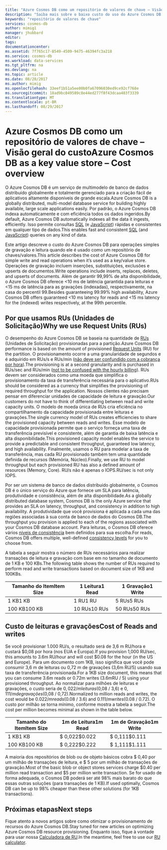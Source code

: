 ```yaml
---
title: "Azure Cosmos DB como um repositório de valores de chave – Visão geral do custo | Microsoft Docs"
description: "Saiba mais sobre o baixo custo do uso do Azure Cosmos DB como um repositório de valores de chave."
keywords: "repositório de valores de chave"
services: cosmos-db
author: mimig1
manager: jhubbard
editor: 
tags: 
documentationcenter: 
ms.assetid: 7f765c17-8549-4509-9475-46394fc3a218
ms.service: cosmos-db
ms.workload: data-services
ms.tgt_pltfrm: na
ms.devlang: na
ms.topic: article
ms.date: 08/28/2017
ms.author: mimig
ms.openlocfilehash: 33eef1b51a5ee00b0fa67096030ed9ce92cf768e
ms.sourcegitcommit: 18ad9bc049589c8e44ed277f8f43dcaa483f3339
ms.translationtype: MT
ms.contentlocale: pt-BR
ms.lasthandoff: 08/29/2017
---
```

# <a name="azure-cosmos-db-as-a-key-value-store--cost-overview"></a><span data-ttu-id="83ca6-104">Azure Cosmos DB como um repositório de valores de chave – Visão geral do custo</span><span class="sxs-lookup"><span data-stu-id="83ca6-104">Azure Cosmos DB as a key value store – Cost overview</span></span>

<span data-ttu-id="83ca6-105">O Azure Cosmos DB é um serviço de multimodelo de banco de dados distribuído globalmente e totalmente gerenciado para a criação fácil de aplicativos altamente disponíveis de grande escala.</span><span class="sxs-lookup"><span data-stu-id="83ca6-105">Azure Cosmos DB is a globally distributed, multi-model database service for building highly available, large scale applications easily.</span></span> <span data-ttu-id="83ca6-106">Por padrão, o Azure Cosmos DB indexa automaticamente e com eficiência todos os dados ingeridos.</span><span class="sxs-lookup"><span data-stu-id="83ca6-106">By default, Azure Cosmos DB automatically indexes all the data it ingests, efficiently.</span></span> <span data-ttu-id="83ca6-107">Isso permite consultas [SQL](documentdb-sql-query.md) (e [JavaScript](programming.md)) rápidas e consistentes em qualquer tipo de dados.</span><span class="sxs-lookup"><span data-stu-id="83ca6-107">This enables fast and consistent [SQL](documentdb-sql-query.md) (and [JavaScript](programming.md)) queries on any kind of data.</span></span> 

<span data-ttu-id="83ca6-108">Este artigo descreve o custo do Azure Cosmos DB para operações simples de gravação e leitura quando ele é usado como um repositório de chaves/valores.</span><span class="sxs-lookup"><span data-stu-id="83ca6-108">This article describes the cost of Azure Cosmos DB for simple write and read operations when it’s used as a key/value store.</span></span> <span data-ttu-id="83ca6-109">Operações de gravação incluem inserções, substituições, exclusões e upserts de documentos.</span><span class="sxs-lookup"><span data-stu-id="83ca6-109">Write operations include inserts, replaces, deletes, and upserts of documents.</span></span> <span data-ttu-id="83ca6-110">Além de garantir 99,99% de alta disponibilidade, o Azure Cosmos DB oferece <10 ms de latência garantida para leituras e <15 ms de latência para as gravações (indexadas), respectivamente, na casa do percentil 99.</span><span class="sxs-lookup"><span data-stu-id="83ca6-110">Besides guaranteeing 99.99% high availability, Azure Cosmos DB offers guaranteed <10 ms latency for reads and <15 ms latency for the (indexed) writes respectively, at the 99th percentile.</span></span> 

## <a name="why-we-use-request-units-rus"></a><span data-ttu-id="83ca6-111">Por que usamos RUs (Unidades de Solicitação)</span><span class="sxs-lookup"><span data-stu-id="83ca6-111">Why we use Request Units (RUs)</span></span>

<span data-ttu-id="83ca6-112">O desempenho do Azure Cosmos DB se baseia na quantidade de [RUs](request-units.md) (Unidades de Solicitação) provisionadas para a partição.</span><span class="sxs-lookup"><span data-stu-id="83ca6-112">Azure Cosmos DB performance is based on the amount of provisioned [Request Units](request-units.md) (RU) for the partition.</span></span> <span data-ttu-id="83ca6-113">O provisionamento ocorre a uma granularidade de segundos e é adquirido em RUs/s e RUs/min ([não deve ser confundido com a cobrança por hora](https://azure.microsoft.com/pricing/details/cosmos-db/)).</span><span class="sxs-lookup"><span data-stu-id="83ca6-113">The provisioning is at a second granularity and is purchased in RUs/sec and RUs/min ([not to be confused with the hourly billing](https://azure.microsoft.com/pricing/details/cosmos-db/)).</span></span> <span data-ttu-id="83ca6-114">RUs devem ser considerados como uma moeda que simplifica o provisionamento da taxa de transferência necessária para o aplicativo.</span><span class="sxs-lookup"><span data-stu-id="83ca6-114">RUs should be considered as a currency that simplifies the provisioning of required throughput for the application.</span></span> <span data-ttu-id="83ca6-115">Nossos clientes não precisam pensar em diferenciar unidades de capacidade de leitura e gravação.</span><span class="sxs-lookup"><span data-stu-id="83ca6-115">Our customers do not have to think of differentiating between read and write capacity units.</span></span> <span data-ttu-id="83ca6-116">O modelo de moeda única de RUs cria eficiência no compartilhamento da capacidade provisionada entre leituras e gravações.</span><span class="sxs-lookup"><span data-stu-id="83ca6-116">The single currency model of RUs creates efficiencies to share the provisioned capacity between reads and writes.</span></span> <span data-ttu-id="83ca6-117">Esse modelo de capacidade provisionada permite que o serviço forneça uma taxa de transferência previsível e consistente, além de garantia de baixa latência e alta disponibilidade.</span><span class="sxs-lookup"><span data-stu-id="83ca6-117">This provisioned capacity model enables the service to provide a predictable and consistent throughput, guaranteed low latency, and high availability.</span></span> <span data-ttu-id="83ca6-118">Finalmente, usamos o RU para modelar a taxa de transferência, mas cada RU provisionado também tem uma quantidade definida de recursos (Memória, Núcleo).</span><span class="sxs-lookup"><span data-stu-id="83ca6-118">Finally, we use RU to model throughput but each provisioned RU has also a defined amount of resources (Memory, Core).</span></span> <span data-ttu-id="83ca6-119">RU/s não é apenas o IOPS.</span><span class="sxs-lookup"><span data-stu-id="83ca6-119">RU/sec is not only IOPS.</span></span>

<span data-ttu-id="83ca6-120">Por ser um sistema de banco de dados distribuído globalmente, o Cosmos DB é o único serviço do Azure que fornece um SLA para latência, produtividade e consistência, além de alta disponibilidade.</span><span class="sxs-lookup"><span data-stu-id="83ca6-120">As a globally distributed database system, Cosmos DB is the only Azure service that provides an SLA on latency, throughput, and consistency in addition to high availability.</span></span> <span data-ttu-id="83ca6-121">A produtividade que você provisiona é aplicada a cada uma das regiões associadas à sua conta de banco de dados do Cosmos DB.</span><span class="sxs-lookup"><span data-stu-id="83ca6-121">The throughput you provision is applied to each of the regions associated with your Cosmos DB database account.</span></span> <span data-ttu-id="83ca6-122">Para leituras, o Cosmos DB oferece vários [níveis de consistência](consistency-levels.md) bem definidos para sua escolha.</span><span class="sxs-lookup"><span data-stu-id="83ca6-122">For reads, Cosmos DB offers multiple, well-defined [consistency levels](consistency-levels.md) for you to choose from.</span></span> 

<span data-ttu-id="83ca6-123">A tabela a seguir mostra o número de RUs necessários para realizar transações de leitura e gravação com base em no tamanho de documento de 1 KB e 100 KBs.</span><span class="sxs-lookup"><span data-stu-id="83ca6-123">The following table shows the number of RUs required to perform read and write transactions based on document size of 1KB and 100KBs.</span></span>

|<span data-ttu-id="83ca6-124">Tamanho do Item</span><span class="sxs-lookup"><span data-stu-id="83ca6-124">Item Size</span></span>|<span data-ttu-id="83ca6-125">1 Leitura</span><span class="sxs-lookup"><span data-stu-id="83ca6-125">1 Read</span></span>|<span data-ttu-id="83ca6-126">1 Gravação</span><span class="sxs-lookup"><span data-stu-id="83ca6-126">1 Write</span></span>|
|-------------|------|-------|
|<span data-ttu-id="83ca6-127">1 KB</span><span class="sxs-lookup"><span data-stu-id="83ca6-127">1 KB</span></span>|<span data-ttu-id="83ca6-128">1 RU</span><span class="sxs-lookup"><span data-stu-id="83ca6-128">1 RU</span></span>|<span data-ttu-id="83ca6-129">5 RUs</span><span class="sxs-lookup"><span data-stu-id="83ca6-129">5 RUs</span></span>|
|<span data-ttu-id="83ca6-130">100 KB</span><span class="sxs-lookup"><span data-stu-id="83ca6-130">100 KB</span></span>|<span data-ttu-id="83ca6-131">10 RUs</span><span class="sxs-lookup"><span data-stu-id="83ca6-131">10 RUs</span></span>|<span data-ttu-id="83ca6-132">50 RUs</span><span class="sxs-lookup"><span data-stu-id="83ca6-132">50 RUs</span></span>|

## <a name="cost-of-reads-and-writes"></a><span data-ttu-id="83ca6-133">Custo de leituras e gravações</span><span class="sxs-lookup"><span data-stu-id="83ca6-133">Cost of Reads and writes</span></span>

<span data-ttu-id="83ca6-134">Se você provisionar 1.000 RU/s, o resultado será de 3,6 m RU/hora e custará $0,08 por hora (nos EUA e Europa).</span><span class="sxs-lookup"><span data-stu-id="83ca6-134">If you provision 1,000 RU/sec, this amounts to 3.6m RU/hour and will cost $0.08 for the hour (in the US and Europe).</span></span> <span data-ttu-id="83ca6-135">Para um documento com 1KB, isso significa que você pode consumir 3,6 m de leituras ou 0,72 m de gravações (3,6m RU/5) usando sua taxa de transferência provisionada.</span><span class="sxs-lookup"><span data-stu-id="83ca6-135">For a 1KB size document, this means that you can consume 3.6m reads or 0.72m writes (3.6mRU / 5) using your provisioned throughput.</span></span> <span data-ttu-id="83ca6-136">Ao normalizar para milhões de leituras e gravações, o custo seria de $0,022/m leituras ($0,08 / 3,6) e $0,111/m de gravações ($0,08 / 0,72).</span><span class="sxs-lookup"><span data-stu-id="83ca6-136">Normalized to million reads and writes, the cost would be $0.022 /m reads ($0.08 / 3.6) and $0.111/m writes ($0.08 / 0.72).</span></span> <span data-ttu-id="83ca6-137">O custo por milhão se torna mínimo, conforme mostra a tabela a seguir.</span><span class="sxs-lookup"><span data-stu-id="83ca6-137">The cost per million becomes minimal as shown in the table below.</span></span>

|<span data-ttu-id="83ca6-138">Tamanho do Item</span><span class="sxs-lookup"><span data-stu-id="83ca6-138">Item Size</span></span>|<span data-ttu-id="83ca6-139">1m de Leitura</span><span class="sxs-lookup"><span data-stu-id="83ca6-139">1m Read</span></span>|<span data-ttu-id="83ca6-140">1m de Gravação</span><span class="sxs-lookup"><span data-stu-id="83ca6-140">1m Write</span></span>|
|-------------|-------|--------|
|<span data-ttu-id="83ca6-141">1 KB</span><span class="sxs-lookup"><span data-stu-id="83ca6-141">1 KB</span></span>|<span data-ttu-id="83ca6-142">$ 0,022</span><span class="sxs-lookup"><span data-stu-id="83ca6-142">$0.022</span></span>|<span data-ttu-id="83ca6-143">$ 0,111</span><span class="sxs-lookup"><span data-stu-id="83ca6-143">$0.111</span></span>|
|<span data-ttu-id="83ca6-144">100 KB</span><span class="sxs-lookup"><span data-stu-id="83ca6-144">100 KB</span></span>|<span data-ttu-id="83ca6-145">$ 0,222</span><span class="sxs-lookup"><span data-stu-id="83ca6-145">$0.222</span></span>|<span data-ttu-id="83ca6-146">$ 1,111</span><span class="sxs-lookup"><span data-stu-id="83ca6-146">$1.111</span></span>|


<span data-ttu-id="83ca6-147">A maioria dos repositórios de blob ou de objeto básicos cobra $ 0,40 por um milhão de transações de leitura, e $ 5 por um milhão de transações de gravação.</span><span class="sxs-lookup"><span data-stu-id="83ca6-147">Most of the basic blob or object stores services charge $0.40 per million read transaction and $5 per million write transaction.</span></span> <span data-ttu-id="83ca6-148">Se for usado de forma adequada, o Cosmos DB poderá ser até 98% mais barato do que essas outras soluções (para transações de 1 KB).</span><span class="sxs-lookup"><span data-stu-id="83ca6-148">If used optimally, Cosmos DB can be up to 98% cheaper than these other solutions (for 1KB transactions).</span></span>

## <a name="next-steps"></a><span data-ttu-id="83ca6-149">Próximas etapas</span><span class="sxs-lookup"><span data-stu-id="83ca6-149">Next steps</span></span>

<span data-ttu-id="83ca6-150">Fique atento a novos artigos sobre como otimizar o provisionamento de recursos do Azure Cosmos DB.</span><span class="sxs-lookup"><span data-stu-id="83ca6-150">Stay tuned for new articles on optimizing Azure Cosmos DB resource provisioning.</span></span> <span data-ttu-id="83ca6-151">Enquanto isso, fique à vontade para usar nossa [Calculadora de RU](https://www.documentdb.com/capacityplanner).</span><span class="sxs-lookup"><span data-stu-id="83ca6-151">In the meantime, feel free to use our [RU calculator](https://www.documentdb.com/capacityplanner).</span></span>

